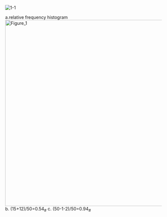 ![1-1](https://github.com/user-attachments/assets/b87b6002-db16-4a35-9e4c-017332b710d8)


a.relative frequency histogram  
<img width="1000" height="600" alt="Figure_1" src="https://github.com/user-attachments/assets/f97bc90a-eb35-4be7-b772-23f6dc1a018e" />
b. (15+12)/50=0.54<sub>#</sub> 
c. (50-1-2)/50=0.94<sub>#</sub> 
